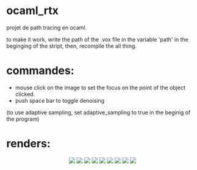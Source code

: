 # ocaml_rtx

projet de path tracing en ocaml.

to make it work, write the path of the .vox file in the variable 'path' in the beginging of the stript,
then, recompile the all thing.

# commandes:
  - mouse click on the image to set the focus on the point of the object clicked.
  - push space bar to toggle denoising

(to use adaptive sampling, set adaptive_sampling to true in the beginig of the program)
# renders:

<p align="center">
  <img src="./renders/chr_knight_dof.png">
  <img src="./renders/monu7.png">
  <img src="./renders/monu16.png">
  <img src="./renders/monu4.png">
  <img src="./renders/mushroom2.png">
  <img src="./renders/metal2.png">
  <img src="./renders/castle.png">
  <img src="./renders/GI.png">
  <img src="./renders/chess.png">
</p>

